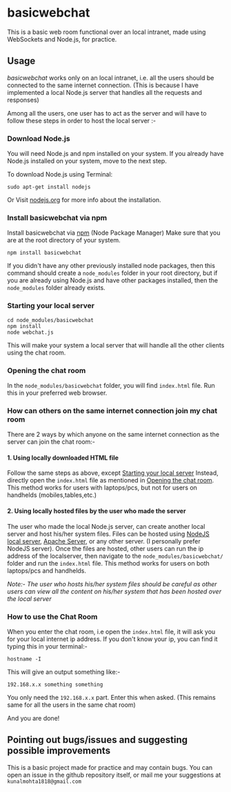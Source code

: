# basicwebchat

This is a basic web room functional over an local intranet, made using WebSockets and Node.js, for practice.

## Usage

*basicwebchat* works only on an local intranet, i.e. all the users should be connected to the same internet connection. (This is because I have implemented a local Node.js server that handles all the requests and responses)

Among all the users, one user has to act as the server and will have to follow these steps in order to host the local server :-

### Download Node.js
You will need Node.js and npm installed on your system. If you already have Node.js installed on your system, move to the next step.

To download Node.js using Terminal:

    sudo apt-get install nodejs
    
Or
Visit [nodejs.org](https://nodejs.org/en/) for more info about the installation.

### Install basicwebchat via npm
Install basicwebchat via [npm](https://www.npmjs.com/) (Node Package Manager)
Make sure that you are at the root directory of your system.
    
    npm install basicwebchat
    
If you didn't have any other previously installed node packages, then this command should create a `node_modules` folder in your root directory, but if you are already using Node.js and have other packages installed, then the `node_modules` folder already exists.

### Starting your local server

    cd node_modules/basicwebchat
    npm install
    node webchat.js

This will make your system a local server that will handle all the other clients using the chat room.

### Opening the chat room
In the `node_modules/basicwebchat` folder, you will find `index.html` file. Run this in your preferred web browser.

### How can others on the same internet connection join my chat room
There are 2 ways by which anyone on the same internet connection as the server can join the chat room:-

#### 1. Using locally downloaded HTML file
Follow the same steps as above, except [Starting your local server](#starting-your-local-server)
Instead, directly open the `index.html` file as mentioned in [Opening the chat room](#opening-the-chat-room).
This method works for users with laptops/pcs, but not for users on handhelds (mobiles,tables,etc.)

#### 2. Using locally hosted files by the user who made the server
The user who made the local Node.js server, can create another local server and host his/her system files. Files can be hosted using [NodeJS local server](http://jasonwatmore.com/post/2016/06/22/nodejs-setup-simple-http-server-local-web-server), [Apache Server](https://httpd.apache.org/docs/trunk/getting-started.html), or any other server. (I personally prefer NodeJS server). Once the files are hosted, other users can run the ip address of the localserver, then navigate to the `node_modules/basicwebchat/` folder and run the `index.html` file.
This method works for users on both laptops/pcs and handhelds.

*Note:- The user who hosts his/her system files should be careful as other users can view all the content on his/her system that has been hosted over the local server*

### How to use the Chat Room
When you enter the chat room, i.e open the `index.html` file, it will ask you for your local internet ip address. If you don't know your ip, you can find it typing this in your terminal:-

    hostname -I
    
This will give an output something like:-

    192.168.x.x something something
    
You only need the `192.168.x.x` part.
Enter this when asked. (This remains same for all the users in the same chat room)

And you are done!

## Pointing out bugs/issues and suggesting possible improvements
This is a basic project made for practice and may contain bugs. You can open an issue in the github repository itself, or mail me your suggestions at `kunalmohta1818@gmail.com`
